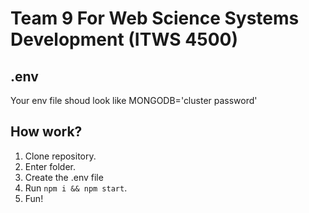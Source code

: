 # Team 9 For Web Science Systems Development (ITWS 4500)

## .env

Your env file shoud look like
MONGODB='cluster password'

## How work?

1. Clone repository.
2. Enter folder.
3. Create the .env file
4. Run `npm i && npm start`.
5. Fun!
